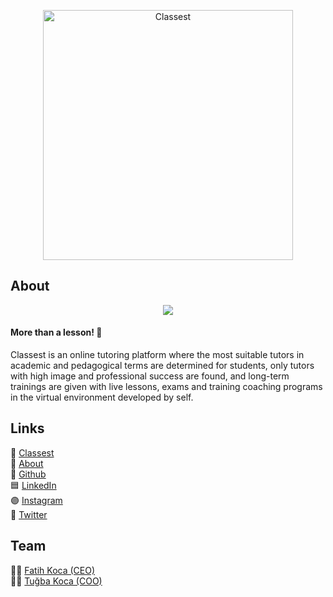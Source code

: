 <p align="center"><img src="https://user-images.githubusercontent.com/1655312/154960173-ff2f6607-e32f-4083-a0ec-080d5065f995.png" width="400" alt="Classest"></p>

## About

<p align="center"><img src="https://user-images.githubusercontent.com/1655312/190709006-1ba54b08-d104-4781-a187-6fde23f6bb9c.png"></p>

#### More than a lesson! 🤩

Classest is an online tutoring platform where the most suitable tutors in academic and pedagogical terms are determined for students, only tutors with high image and professional success are found, and long-term trainings are given with live lessons, exams and training coaching programs in the virtual environment developed by self.

## Links

💙 [Classest](https://classest.com)  
🔵 [About](https://about.classest.com)  
🖤 [Github](https://github.com/classest)  
🟦 [LinkedIn](https://www.linkedin.com/company/classest)  
🟣 [Instagram](https://instagram.com/theclassest)  
🔷 [Twitter](https://twitter.com/theclassest)  

## Team
👨‍💻 [Fatih Koca (CEO)](https://linkedin.com/in/fattihkoca)  
👩‍💻 [Tuğba Koca (COO)](https://linkedin.com/in/tubayraktarkoca)
